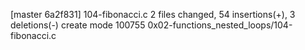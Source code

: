 [master 6a2f831] 104-fibonacci.c
 2 files changed, 54 insertions(+), 3 deletions(-)
 create mode 100755 0x02-functions_nested_loops/104-fibonacci.c
